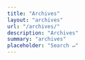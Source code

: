 ```yaml
---
title: "Archives"
layout: "archives"
url: "/archives/"
description: "Archives"
summary: "archives"
placeholder: "Search ↵"
---
```

